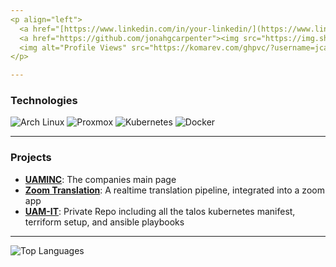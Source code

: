 ```yaml
---
<p align="left">
  <a href="[https://www.linkedin.com/in/your-linkedin/](https://www.linkedin.com/in/jonah-carpenter-aa2644264/)"><img alt="LinkedIn" src="https://img.shields.io/badge/LinkedIn-0077B5?style=for-the-badge&logo=linkedin&logoColor=white"/></a>
  <a href="https://github.com/jonahgcarpenter"><img src="https://img.shields.io/badge/Personal_GitHub-181717?style=for-the-badge&logo=github&logoColor=white" alt="Personal GitHub"/></a>
  <img alt="Profile Views" src="https://komarev.com/ghpvc/?username=jcarpenter-uam&style=for-the-badge"/>
</p>

---
```


<h3 align="left">Technologies</h3>

<p align="left">
  <img src="https://img.shields.io/badge/Arch_Linux-1793D1?style=for-the-badge&logo=arch-linux&logoColor=white" alt="Arch Linux"/>
  <img src="https://img.shields.io/badge/Proxmox-E57000?style=for-the-badge&logo=proxmox&logoColor=white" alt="Proxmox"/>
  <img src="https://img.shields.io/badge/Kubernetes-326CE5?style=for-the-badge&logo=kubernetes&logoColor=white" alt="Kubernetes"/>
  <img src="https://img.shields.io/badge/Docker-2496ED?style=for-the-badge&logo=docker&logoColor=white" alt="Docker"/>
</p>

---

<h3 align="left">Projects</h3>

-   [**UAMINC**](https://www.uaminc.com/): The companies main page
-   [**Zoom Translation**](https://github.com/jcarpenter-uam/zoom-translation): A realtime translation pipeline, integrated into a zoom app
-   [**UAM-IT**](https://github.com/jcarpenter-uam/uam-it): Private Repo including all the talos kubernetes manifest, terriform setup, and ansible playbooks

---

<p align="left">
  <img src="https://github-readme-stats.vercel.app/api/top-langs/?username=jcarpenter-uam&layout=compact&theme=radical&hide=HTML,CSS"" alt="Top Languages"/>
</p>

